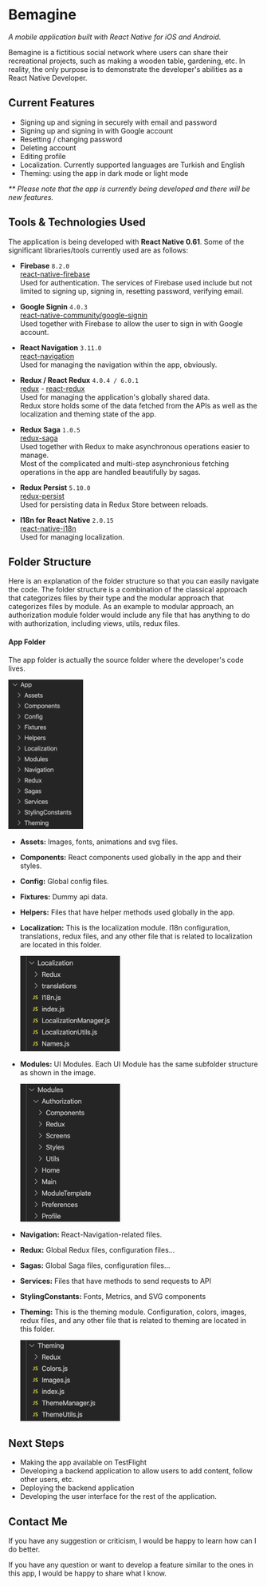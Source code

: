 # Bemagine

_A mobile application built with React Native for iOS and Android._

Bemagine is a fictitious social network where users can share their recreational projects, such as making a wooden table, gardening, etc.
In reality, the only purpose is to demonstrate the developer's abilities as a React Native Developer.

Current Features
-----
- Signing up and signing in securely with email and password
- Signing up and signing in with Google account
- Resetting / changing password
- Deleting account
- Editing profile
- Localization. Currently supported languages are Turkish and English
- Theming: using the app in dark mode or light mode

_** Please note that the app is currently being developed and there will be new features._


Tools & Technologies Used
-----
The application is being developed with __React Native 0.61__. Some of the significant libraries/tools currently used are as follows:

- __Firebase__ `8.2.0`  
  [react-native-firebase](https://github.com/invertase/react-native-firebase)  
  Used for authentication. The services of Firebase used include but not limited to signing up, signing in, resetting password, verifying email.
  
- __Google Signin__ `4.0.3`  
  [react-native-community/google-signin](https://github.com/react-native-community/google-signin)  
  Used together with Firebase to allow the user to sign in with Google account.

- __React Navigation__ `3.11.0`  
  [react-navigation](https://github.com/react-navigation/react-navigation)  
  Used for managing the navigation within the app, obviously.

- __Redux / React Redux__ `4.0.4 / 6.0.1`  
  [redux](https://github.com/reduxjs/redux) -
  [react-redux](https://github.com/reduxjs/react-redux)  
  Used for managing the application's globally shared data.   
  Redux store holds some of the data fetched from the APIs as well as the localization and theming state of the app.

- __Redux Saga__ `1.0.5`  
  [redux-saga](https://github.com/redux-saga/redux-saga)  
  Used together with Redux to make asynchronous operations easier to manage.  
  Most of the complicated and multi-step asynchronious fetching operations in the app are handled beautifully by sagas.

- __Redux Persist__ `5.10.0`  
  [redux-persist](https://github.com/rt2zz/redux-persist)  
  Used for persisting data in Redux Store between reloads.

- __I18n for React Native__ `2.0.15`  
  [react-native-i18n](https://github.com/AlexanderZaytsev/react-native-i18n)  
  Used for managing localization.

  
Folder Structure
-----

Here is an explanation of the folder structure so that you can easily navigate the code.
The folder structure is a combination of the classical approach that categorizes files by their type and the modular approach that categorizes files by module.
As an example to modular approach, an authorization module folder would include any file that has anything to do with authorization, including views, utils, redux files.

#### App Folder
The app folder is actually the source folder where the developer's code lives.  

<img src="https://github.com/topcubeyza/social-app/blob/master/GithubReadmeImages/AppFolder.png?raw=true" width="150"/>  

- __Assets:__ Images, fonts, animations and svg files.
- __Components:__ React components used globally in the app and their styles.
- __Config:__ Global config files.
- __Fixtures:__ Dummy api data.
- __Helpers:__ Files that have helper methods used globally in the app.
- __Localization:__ This is the localization module. I18n configuration, translations, redux files, and any other file that is related to localization are located in this folder.  

  ![alt text](https://github.com/topcubeyza/social-app/blob/master/GithubReadmeImages/LocalizationFolder.png?raw=true)  

- __Modules:__ UI Modules. Each UI Module has the same subfolder structure as shown in the image.  

  ![alt text](https://github.com/topcubeyza/social-app/blob/master/GithubReadmeImages/ModulesFolder.png?raw=true)  

- __Navigation:__ React-Navigation-related files.
- __Redux:__ Global Redux files, configuration files...
- __Sagas:__ Global Saga files, configuration files...
- __Services:__ Files that have methods to send requests to API
- __StylingConstants:__ Fonts, Metrics, and SVG components
- __Theming:__ This is the theming module. Configuration, colors, images, redux files, and any other file that is related to theming are located in this folder.  

  ![alt text](https://github.com/topcubeyza/social-app/blob/master/GithubReadmeImages/ThemingFolder.png?raw=true)  

Next Steps
-----

- Making the app available on TestFlight
- Developing a backend application to allow users to add content, follow other users, etc.
- Deploying the backend application
- Developing the user interface for the rest of the application.

Contact Me
-----

If you have any suggestion or criticism, I would be happy to learn how can I do better.

If you have any question or want to develop a feature similar to the ones in this app, I would be happy to share what I know.


